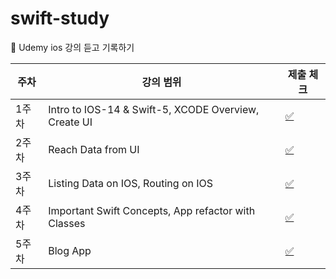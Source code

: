 # swift-study
🍎 Udemy ios 강의 듣고 기록하기

|주차|강의 범위|제출 체크|
|---|---|---|
|1주차|Intro to IOS-14 & Swift-5, XCODE Overview, Create UI|[✅](https://github.com/bsorinnn/swift-study/tree/main/Study/Week1)|
|2주차|Reach Data from UI|[✅](https://github.com/bsorinnn/swift-study/tree/main/Study/Week2/Cryptocurrency%20Converter)|
|3주차|Listing Data on IOS, Routing on IOS|[✅](https://github.com/bsorinnn/swift-study/tree/main/Study/Week3/Country%20List)|
|4주차|Important Swift Concepts, App refactor with Classes|[✅](https://github.com/bsorinnn/swift-study/tree/main/Study/Week3/Country%20List)|
|5주차|Blog App|[✅](https://github.com/bsorinnn/swift-study/tree/main/Study/Week5/My%20Daily%20Blog)|
